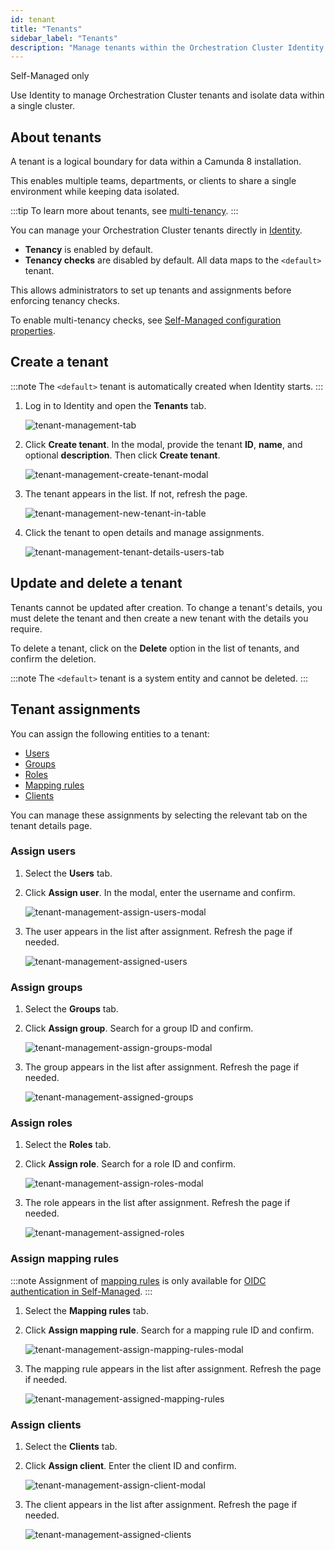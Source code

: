 ```yaml
---
id: tenant
title: "Tenants"
sidebar_label: "Tenants"
description: "Manage tenants within the Orchestration Cluster Identity to logically separate your infrastructure."
---
```


<span class="badge badge--platform">Self-Managed only</span>

Use Identity to manage Orchestration Cluster tenants and isolate data within a single cluster.

## About tenants

A tenant is a logical boundary for data within a Camunda 8 installation.

This enables multiple teams, departments, or clients to share a single environment while keeping data isolated.

:::tip
To learn more about tenants, see [multi-tenancy](../concepts/multi-tenancy.md).
:::

You can manage your Orchestration Cluster tenants directly in [Identity](identity-introduction.md).

- **Tenancy** is enabled by default.
- **Tenancy checks** are disabled by default. All data maps to the `<default>` tenant.

This allows administrators to set up tenants and assignments before enforcing tenancy checks.

To enable multi-tenancy checks, see [Self-Managed configuration properties](/self-managed/components/orchestration-cluster/core-settings/configuration/properties.md#multi-tenancy).

## Create a tenant

:::note
The `<default>` tenant is automatically created when Identity starts.
:::

1. Log in to Identity and open the **Tenants** tab.

   ![tenant-management-tab](./img/tenant-management-tab.png)

2. Click **Create tenant**. In the modal, provide the tenant **ID**, **name**, and optional **description**. Then click **Create tenant**.

   ![tenant-management-create-tenant-modal](./img/tenant-management-create-tenant-modal.png)

3. The tenant appears in the list. If not, refresh the page.

   ![tenant-management-new-tenant-in-table](./img/tenant-management-new-tenant-in-table.png)

4. Click the tenant to open details and manage assignments.

   ![tenant-management-tenant-details-users-tab](./img/tenant-management-tenant-details-users-tab.png)

## Update and delete a tenant

Tenants cannot be updated after creation. To change a tenant's details, you must delete the tenant and then create a new tenant with the details you require.

To delete a tenant, click on the **Delete** option in the list of tenants, and confirm the deletion.

:::note
The `<default>` tenant is a system entity and cannot be deleted.
:::

## Tenant assignments

You can assign the following entities to a tenant:

- [Users](user.md)
- [Groups](group.md)
- [Roles](role.md)
- [Mapping rules](mapping-rules.md)
- [Clients](client.md)

You can manage these assignments by selecting the relevant tab on the tenant details page.

### Assign users

1. Select the **Users** tab.
2. Click **Assign user**. In the modal, enter the username and confirm.

   ![tenant-management-assign-users-modal](./img/tenant-management-assign-users-modal.png)

3. The user appears in the list after assignment. Refresh the page if needed.

   ![tenant-management-assigned-users](./img/tenant-management-assigned-users.png)

### Assign groups

1. Select the **Groups** tab.
2. Click **Assign group**. Search for a group ID and confirm.

   ![tenant-management-assign-groups-modal](./img/tenant-management-assign-groups-modal.png)

3. The group appears in the list after assignment. Refresh the page if needed.

   ![tenant-management-assigned-groups](./img/tenant-management-assigned-groups.png)

### Assign roles

1. Select the **Roles** tab.
2. Click **Assign role**. Search for a role ID and confirm.

   ![tenant-management-assign-roles-modal](./img/tenant-management-assign-roles-modal.png)

3. The role appears in the list after assignment. Refresh the page if needed.

   ![tenant-management-assigned-roles](./img/tenant-management-assigned-roles.png)

### Assign mapping rules

:::note
Assignment of [mapping rules](../concepts/access-control/mapping-rules.md) is only available for [OIDC authentication in Self-Managed](../concepts/access-control/connect-to-identity-provider.md#self-managed).
:::

1. Select the **Mapping rules** tab.
2. Click **Assign mapping rule**. Search for a mapping rule ID and confirm.

   ![tenant-management-assign-mapping-rules-modal](./img/tenant-management-assign-mapping-rules-modal.png)

3. The mapping rule appears in the list after assignment. Refresh the page if needed.

   ![tenant-management-assigned-mapping-rules](./img/tenant-management-assigned-mapping-rules.png)

### Assign clients

1. Select the **Clients** tab.
2. Click **Assign client**. Enter the client ID and confirm.

   ![tenant-management-assign-client-modal](./img/tenant-management-assign-client-modal.png)

3. The client appears in the list after assignment. Refresh the page if needed.

   ![tenant-management-assigned-clients](./img/tenant-management-assigned-clients.png)
